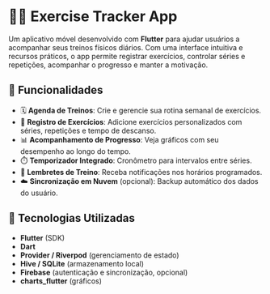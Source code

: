 # 🏋️‍♂️ Exercise Tracker App

Um aplicativo móvel desenvolvido com **Flutter** para ajudar usuários a acompanhar seus treinos físicos diários. Com uma interface intuitiva e recursos práticos, o app permite registrar exercícios, controlar séries e repetições, acompanhar o progresso e manter a motivação.

## 📱 Funcionalidades

- 🗓️ **Agenda de Treinos**: Crie e gerencie sua rotina semanal de exercícios.
- 📝 **Registro de Exercícios**: Adicione exercícios personalizados com séries, repetições e tempo de descanso.
- 📊 **Acompanhamento de Progresso**: Veja gráficos com seu desempenho ao longo do tempo.
- ⏱️ **Temporizador Integrado**: Cronômetro para intervalos entre séries.
- 🔔 **Lembretes de Treino**: Receba notificações nos horários programados.
- ☁️ **Sincronização em Nuvem** (opcional): Backup automático dos dados do usuário.

## 🧱 Tecnologias Utilizadas

- **Flutter** (SDK)
- **Dart**
- **Provider / Riverpod** (gerenciamento de estado)
- **Hive / SQLite** (armazenamento local)
- **Firebase** (autenticação e sincronização, opcional)
- **charts_flutter** (gráficos)

